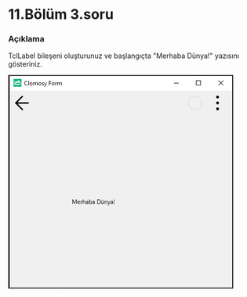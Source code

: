 # 11.Bölüm 3.soru

### Açıklama

TclLabel bileşeni oluşturunuz ve başlangıçta "Merhaba Dünya!" yazısını gösteriniz.

![Bolum 11-Soru 3](Bolum11_3.png)